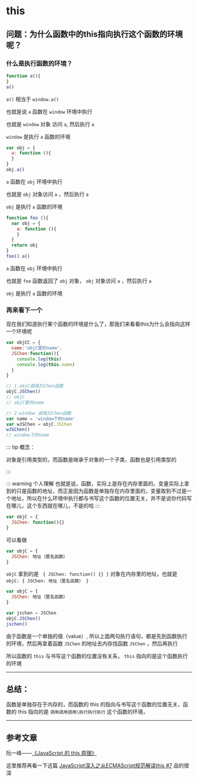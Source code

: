 # this

## 问题：为什么函数中的this指向执行这个函数的环境呢？

### 什么是执行函数的环境？

```js
function a(){
}
a()
```

`a()` 相当于 `window.a()`

也就是说 `a` 函数在 `window` 环境中执行

也就是 `window` 对象 访问 `a`, 然后执行 `a`

`window` 是执行 `a` 函数的环境

```js
var obj = {
  a: function (){
  }
}
obj.a()
```

`a` 函数在 `obj` 环境中执行

也就是 `obj` 对象访问 `a` ，然后执行 `a`

`obj` 是执行 `a` 函数的环境


```js
function foo (){
  var obj = {
    a: function (){
    }
  }
  return obj
}
foo().a()
```

`a` 函数在 `obj` 环境中执行

也就是 `foo` 函数返回了 `obj` 对象， `obj` 对象访问 `a` ，然后执行 `a`

`obj` 是执行 `a` 函数的环境

### 再来看下一个

现在我们知道执行某个函数的环境是什么了，那我们来看看this为什么会指向这样一个环境呢

```js
var objCC = {
  name:'objC里的name',
  JSChen:function(){
    console.log(this)
    console.log(this.name)
  }
}

// 1.objC调用JSChen函数
objC.JSChen()
// objC
// objC里的name

// 2.window 调用JSChen函数
var name = 'window下的name'
var wJSChen = objC.JSChen
wJSChen()
// window下的name
```


::: tip 概念：

对象是引用类型的，而函数是继承于对象的一个子类，函数也是引用类型的

:::

::: warning 个人理解
也就是说，函数，实际上是存在内存里面的，变量实际上拿到的只是函数的地址，而正是因为函数是单独存在内存里面的，变量取到不过是一个地址，所以在什么环境中执行都与书写这个函数的位置无关，并不是说你代码写在哪儿，这个东西就在哪儿，不是的哈
:::

```js
var objC = {
  JSChen: function(){}
}
```
可以看做

```js
var objC = {
  JSChen: 地址（匿名函数）
}
```

`objC` 拿到的是 ` { JSChen: function() {} }` 对象在内存里的地址，也就是 `objC: { JSChen: 地址（匿名函数） }`


```js
var objC = {
  JSChen: 地址（匿名函数）
}

var jschen = JSChen
objC.JSChen()
jschen()
```

由于函数是一个单独的值（value）, 所以上面两句执行语句，都是先到函数执行的环境，然后再拿着函数 `JSChen` 的地址去内存找函数 `JSChen` ，然后再执行

所以函数的 `this` 与书写这个函数的位置没有关系， `this` 指向的是这个函数执行的环境

---

## 总结：

函数是单独存在于内存的，而函数的 this 的指向与书写这个函数的位置无关，函数的 this 指向的是 `调用调用调用\执行执行执行` 这个函数的环境，


---


## 参考文章

阮一峰——[《JavaScript 的 this 原理》](http://www.ruanyifeng.com/blog/2018/06/javascript-this.html)

这里推荐再看一下这篇 [JavaScript深入之从ECMAScript规范解读this #7](https://github.com/mqyqingfeng/Blog/issues/7) 品的很深

